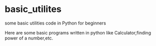 # basic_utilites
some basic utilities code in Python for beginners

Here are some basic programs written in python like Calculator,finding power of a number,etc.
